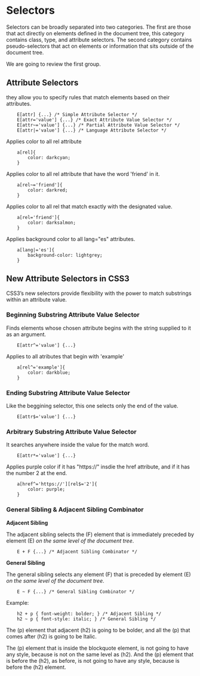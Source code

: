 # Selectors

Selectors can be broadly separated into two categories. The first are
those that act directly on elements defined in the document tree, this category contains class, type, and attribute selectors. The second category contains pseudo-selectors that act on elements or information that sits outside of the document tree.

We are going to review the first group.

## Attribute Selectors

they allow you to specify rules that match elements based on
their attributes.

```
	E[attr] {...} /* Simple Attribute Selector */
	E[attr='value'] {...} /* Exact Attribute Value Selector */
	E[attr~='value'] {...} /* Partial Attribute Value Selector */
	E[attr|='value'] {...} /* Language Attribute Selector */
```

Applies color to all rel attribute

```
	a[rel]{
		color: darkcyan;
	}
```

Applies color to all rel attribute that have the word 'friend' in it.

```
	a[rel~='friend']{
		color: darkred;
	}
```

Applies color to all rel that match exactly with the designated value.

```
	a[rel='friend']{
		color: darksalmon;
	}
```

Applies background color to all lang="es" attributes.

```
	a[lang|='es']{
		background-color: lightgrey;
	}
```

## New Attribute Selectors in CSS3

CSS3’s new selectors provide flexibility with the power to match substrings within an attribute value.

### Beginning Substring Attribute Value Selector

Finds elements whose chosen attribute begins with the string supplied to it as an argument.

```
	E[attr^='value'] {...}
```

Applies to all atributes that begin with 'example'

```
	a[rel^='example']{
		color: darkblue;
	}
```

### Ending Substring Attribute Value Selector

Like the beggining selector, this one selects only the end of the value.

```
	E[attr$='value'] {...}
```

### Arbitrary Substring Attribute Value Selector

It searches anywhere inside the value for the match word.

```
	E[attr*='value'] {...}
```

Applies purple color if it has "https://" insdie the href attribute, and if it has the number 2 at the end.

```
	a[href^='https://'][rel$='2']{
		color: purple;
	}
```

### General Sibling & Adjacent Sibling Combinator

**Adjacent Sibling**

The adjacent sibling selects the (F) element that is immediately preceded by element (E) _on the same level of the document tree_.

```
	E + F {...} /* Adjacent Sibling Combinator */
```

**General Sibling**

The general sibling selects any element (F) that is preceded by element (E) _on the same level of the document tree_.

```
	E ~ F {...} /* General Sibling Combinator */
```

Example:

```
	h2 + p { font-weight: bolder; } /* Adjacent Sibling */
	h2 ~ p { font-style: italic; } /* General Sibling */
```

The (p) element that adjacent (h2) is going to be bolder, and all the (p) that comes after (h2) is going to be Italic.

The (p) element that is inside the blockquote element, is not going to have any style, because is not on the same level as (h2). And the (p) element that is before the (h2), as before, is not going to have any style, because is before the (h2) element.
